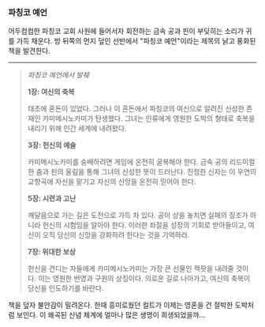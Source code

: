 ### 파칭코 예언

어두컴컴한 파칭코 교회 사원에 들어서자 회전하는 금속 공과 핀이 부딪히는 소리가 귀를 가득 채운다. 방 뒤쪽의 먼지 덮인 선반에서 "파칭코 예언"이라는 제목의 낡고 풍화된 책을 발견한다.

---

> _파칭코 예언에서 발췌_
>
> **1장: 여신의 축복**
>
> 태초에 혼돈이 있었다. 그러나 이 혼돈에서 파칭코의 여신으로 알려진 신성한 존재인 카미메시노카미가 탄생했다. 그녀는 인류에게 영원한 도박의 형태로 축복을 내리기 위해 인간 세계에 내려왔다.
>
> **3장: 헌신의 예술**
>
> 카미메시노카미를 숭배하려면 게임에 온전히 굴복해야 한다. 금속 공의 리드미컬한 춤과 핀의 울림을 통해 그녀의 신성한 뜻이 드러난다. 진정한 신자는 이 우연의 교향곡에 자신을 맡기고 자신의 신앙을 온전히 믿어야 한다.
>
> **5장: 시련과 고난**
>
> 깨달음으로 가는 길은 도전으로 가득 차 있다. 공이 상을 놓치면 실패의 징조가 아니라 헌신의 시험임을 알아야 한다. 이러한 좌절을 성장의 기회로 받아들이고, 여신이 오직 당신의 신앙을 강화하려 한다는 것을 기억하라.
>
> **7장: 위대한 보상**
>
> 헌신을 견디는 자들에게 카미메시노카미는 가장 큰 선물인 잭팟을 내려줄 것이다. 이는 영원한 번영과 구원의 상징이다. 의로운 길로 나아가고, 여신의 축복이 당신을 인도하기를 바란다.

책을 덮자 불안감이 밀려온다. 한때 흥미로웠던 컬트가 이제는 영혼을 건 절박한 도박처럼 보인다. 이 왜곡된 신념 체계에 얼마나 많은 생명이 희생되었을까...
